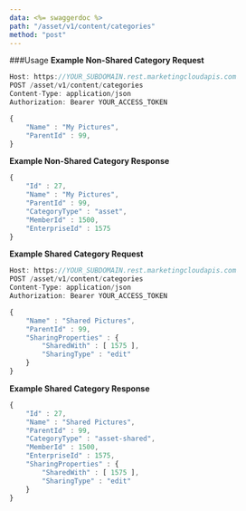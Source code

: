 ```yaml
---
data: <%= swaggerdoc %>
path: "/asset/v1/content/categories"
method: "post"
---
```

###Usage
**Example Non-Shared Category Request**
```js
Host: https://YOUR_SUBDOMAIN.rest.marketingcloudapis.com
POST /asset/v1/content/categories
Content-Type: application/json
Authorization: Bearer YOUR_ACCESS_TOKEN

{
    "Name" : "My Pictures",
    "ParentId" : 99,
}
```
**Example Non-Shared Category Response**
```js
{
    "Id" : 27,
    "Name" : "My Pictures",
    "ParentId" : 99,
    "CategoryType" : "asset",
    "MemberId" : 1500,
    "EnterpriseId" : 1575
}
```
**Example Shared Category Request**
```js
Host: https://YOUR_SUBDOMAIN.rest.marketingcloudapis.com
POST /asset/v1/content/categories
Content-Type: application/json
Authorization: Bearer YOUR_ACCESS_TOKEN

{
    "Name" : "Shared Pictures",
    "ParentId" : 99,
    "SharingProperties" : {
        "SharedWith" : [ 1575 ],
        "SharingType" : "edit"
    }
}
```
**Example Shared Category Response**
```js
{
    "Id" : 27,
    "Name" : "Shared Pictures",
    "ParentId" : 99,
    "CategoryType" : "asset-shared",
    "MemberId" : 1500,
    "EnterpriseId" : 1575,
    "SharingProperties" : {
        "SharedWith" : [ 1575 ],
        "SharingType" : "edit"
    }
}
```
